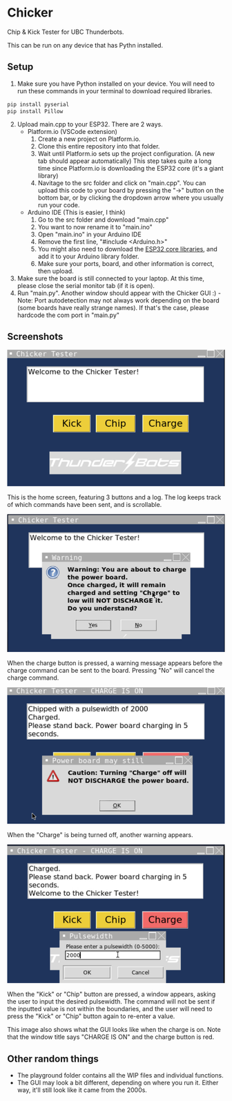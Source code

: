 # Chicker
Chip &amp; Kick Tester for UBC Thunderbots. 

This can be run on any device that has Pythn installed.

## Setup
1. Make sure you have Python installed on your device. You will need to run these commands in your terminal to download required libraries.
  ```shell
  pip install pyserial
  pip install Pillow
  ```
2. Upload main.cpp to your ESP32. There are 2 ways.
    - Platform.io (VSCode extension)
      1. Create a new project on Platform.io. 
      2. Clone this entire repository into that folder.
      3. Wait until Platform.io sets up the project configuration. (A new tab should appear automatically) This step takes quite a long time since Platform.io is downloading the ESP32 core (it's a giant library)
      4. Navitage to the src folder and click on "main.cpp". You can upload this code to your board by pressing the "->" button on the bottom bar, or by clicking the dropdown arrow where you usually run your code.
    - Arduino IDE (This is easier, I think)
      1. Go to the src folder and download "main.cpp"
      2. You want to now rename it to "main.ino"
      3. Open "main.ino" in your Arduino IDE
      4. Remove the first line, "#include <Arduino.h>"
      5. You might also need to download the [ESP32 core libraries](https://github.com/espressif/arduino-esp32/tree/master), and add it to your Arduino library folder.
      6. Make sure your ports, board, and other information is correct, then upload. 
  3. Make sure the board is still connected to your laptop. At this time, please close the serial monitor tab (if it is open).
  4. Run "main.py". Another window should appear with the Chicker GUI :)
    - Note: Port autodetection may not always work depending on the board (some boards have really strange names). If that's the case, please hardcode the com port in "main.py"


## Screenshots

![home GUI](data/homeGUI.png)

This is the home screen, featuring 3 buttons and a log. The log keeps track of which commands have been sent, and is scrollable. 

![charge confirmation](data/chargeConf.png)

When the charge button is pressed, a warning message appears before the charge command can be sent to the board. Pressing "No" will cancel the charge command.

![charge off confirmation](data/chargeOff.png)

When the "Charge" is being turned off, another warning appears. 

![chick](data/chick.png)

When the "Kick" or "Chip" button are pressed, a window appears, asking the user to input the desired pulsewidth. The command will not be sent if the inputted value is not within the boundaries, and the user will need to press the "Kick" or "Chip" button again to re-enter a value.

This image also shows what the GUI looks like when the charge is on. Note that the window title says "CHARGE IS ON" and the charge button is red. 

## Other random things
- The playground folder contains all the WIP files and individual functions. 
- The GUI may look a bit different, depending on where you run it. Either way, it'll still look like it came from the 2000s.

